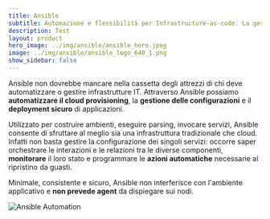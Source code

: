 ```yaml
---
title: Ansible
subtitle: Automazione e flessibilità per Infrastructure-as-code. La gestione dei tuoi asset IT, human-readable & machine readable.
description: Test
layout: product
hero_image: ../img/ansible/ansible_hero.jpeg
image: ../img/ansible/ansible_logo_640_1.png
show_sidebar: false
---
```

Ansible non dovrebbe mancare nella cassetta degli attrezzi di chi deve automatizzare o gestire infrastrutture IT. Attraverso Ansible possiamo **automatizzare il cloud provisioning**, la **gestione delle configurazioni** e il **deployment sicuro** di applicazioni.

Utilizzato per costruire ambienti, eseguire parsing, invocare servizi, Ansible consente di sfruttare al meglio sia una infrastruttura tradizionale che cloud. Infatti non basta gestire la configurazione dei singoli servizi: occorre saper orchestrare le interazioni e le relazioni tra le diverse componenti, **monitorare** il loro stato e programmare le **azioni automatiche** necessarie al ripristino da guasti.

Minimale, consistente e sicuro, Ansible non interferisce con l'ambiente applicativo e **non prevede agent** da dispiegare sui nodi.

![Ansible Automation](../img/ansible/ansible_automation.jpg)
